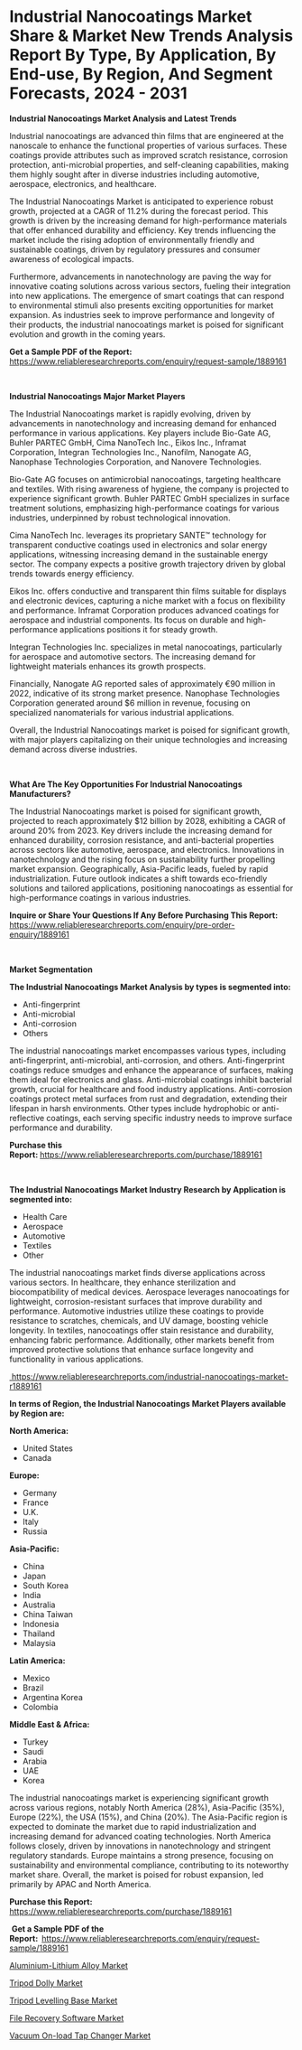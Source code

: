 <p><h1>Industrial Nanocoatings Market Share & Market New Trends Analysis Report By Type, By Application, By End-use, By Region, And Segment Forecasts, 2024 - 2031</h1></p><p><strong>Industrial Nanocoatings Market Analysis and Latest Trends</strong></p>
<p><p>Industrial nanocoatings are advanced thin films that are engineered at the nanoscale to enhance the functional properties of various surfaces. These coatings provide attributes such as improved scratch resistance, corrosion protection, anti-microbial properties, and self-cleaning capabilities, making them highly sought after in diverse industries including automotive, aerospace, electronics, and healthcare.</p><p>The Industrial Nanocoatings Market is anticipated to experience robust growth, projected at a CAGR of 11.2% during the forecast period. This growth is driven by the increasing demand for high-performance materials that offer enhanced durability and efficiency. Key trends influencing the market include the rising adoption of environmentally friendly and sustainable coatings, driven by regulatory pressures and consumer awareness of ecological impacts.</p><p>Furthermore, advancements in nanotechnology are paving the way for innovative coating solutions across various sectors, fueling their integration into new applications. The emergence of smart coatings that can respond to environmental stimuli also presents exciting opportunities for market expansion. As industries seek to improve performance and longevity of their products, the industrial nanocoatings market is poised for significant evolution and growth in the coming years.</p></p>
<p><strong>Get a Sample PDF of the Report:&nbsp;</strong> <a href="https://www.reliableresearchreports.com/enquiry/request-sample/1889161?utm_campaign=12&utm_medium=2&utm_source=Github&utm_content=ia&utm_term=24102024&utm_id=industrial-nanocoatings">https://www.reliableresearchreports.com/enquiry/request-sample/1889161</a></p>
<p>&nbsp;</p>
<p><strong>Industrial Nanocoatings Major Market Players</strong></p>
<p><p>The Industrial Nanocoatings market is rapidly evolving, driven by advancements in nanotechnology and increasing demand for enhanced performance in various applications. Key players include Bio-Gate AG, Buhler PARTEC GmbH, Cima NanoTech Inc., Eikos Inc., Inframat Corporation, Integran Technologies Inc., Nanofilm, Nanogate AG, Nanophase Technologies Corporation, and Nanovere Technologies.</p><p>Bio-Gate AG focuses on antimicrobial nanocoatings, targeting healthcare and textiles. With rising awareness of hygiene, the company is projected to experience significant growth. Buhler PARTEC GmbH specializes in surface treatment solutions, emphasizing high-performance coatings for various industries, underpinned by robust technological innovation.</p><p>Cima NanoTech Inc. leverages its proprietary SANTE™ technology for transparent conductive coatings used in electronics and solar energy applications, witnessing increasing demand in the sustainable energy sector. The company expects a positive growth trajectory driven by global trends towards energy efficiency.</p><p>Eikos Inc. offers conductive and transparent thin films suitable for displays and electronic devices, capturing a niche market with a focus on flexibility and performance. Inframat Corporation produces advanced coatings for aerospace and industrial components. Its focus on durable and high-performance applications positions it for steady growth.</p><p>Integran Technologies Inc. specializes in metal nanocoatings, particularly for aerospace and automotive sectors. The increasing demand for lightweight materials enhances its growth prospects.</p><p>Financially, Nanogate AG reported sales of approximately €90 million in 2022, indicative of its strong market presence. Nanophase Technologies Corporation generated around $6 million in revenue, focusing on specialized nanomaterials for various industrial applications.</p><p>Overall, the Industrial Nanocoatings market is poised for significant growth, with major players capitalizing on their unique technologies and increasing demand across diverse industries.</p></p>
<p>&nbsp;</p>
<p><strong>What Are The Key Opportunities For Industrial Nanocoatings Manufacturers?</strong></p>
<p><p>The Industrial Nanocoatings market is poised for significant growth, projected to reach approximately $12 billion by 2028, exhibiting a CAGR of around 20% from 2023. Key drivers include the increasing demand for enhanced durability, corrosion resistance, and anti-bacterial properties across sectors like automotive, aerospace, and electronics. Innovations in nanotechnology and the rising focus on sustainability further propelling market expansion. Geographically, Asia-Pacific leads, fueled by rapid industrialization. Future outlook indicates a shift towards eco-friendly solutions and tailored applications, positioning nanocoatings as essential for high-performance coatings in various industries.</p></p>
<p><strong>Inquire or Share Your Questions If Any Before Purchasing This Report:</strong> <a href="https://www.reliableresearchreports.com/enquiry/pre-order-enquiry/1889161?utm_campaign=12&utm_medium=2&utm_source=Github&utm_content=ia&utm_term=24102024&utm_id=industrial-nanocoatings">https://www.reliableresearchreports.com/enquiry/pre-order-enquiry/1889161</a></p>
<p>&nbsp;</p>
<p><strong>Market Segmentation</strong></p>
<p><strong>The Industrial Nanocoatings Market Analysis by types is segmented into:</strong></p>
<p><ul><li>Anti-fingerprint</li><li>Anti-microbial</li><li>Anti-corrosion</li><li>Others</li></ul></p>
<p><p>The industrial nanocoatings market encompasses various types, including anti-fingerprint, anti-microbial, anti-corrosion, and others. Anti-fingerprint coatings reduce smudges and enhance the appearance of surfaces, making them ideal for electronics and glass. Anti-microbial coatings inhibit bacterial growth, crucial for healthcare and food industry applications. Anti-corrosion coatings protect metal surfaces from rust and degradation, extending their lifespan in harsh environments. Other types include hydrophobic or anti-reflective coatings, each serving specific industry needs to improve surface performance and durability.</p></p>
<p><strong>Purchase this Report:&nbsp;</strong><a href="https://www.reliableresearchreports.com/purchase/1889161?utm_campaign=12&utm_medium=2&utm_source=Github&utm_content=ia&utm_term=24102024&utm_id=industrial-nanocoatings">https://www.reliableresearchreports.com/purchase/1889161</a></p>
<p>&nbsp;</p>
<p><strong>The Industrial Nanocoatings Market Industry Research by Application is segmented into:</strong></p>
<p><ul><li>Health Care</li><li>Aerospace</li><li>Automotive</li><li>Textiles</li><li>Other</li></ul></p>
<p><p>The industrial nanocoatings market finds diverse applications across various sectors. In healthcare, they enhance sterilization and biocompatibility of medical devices. Aerospace leverages nanocoatings for lightweight, corrosion-resistant surfaces that improve durability and performance. Automotive industries utilize these coatings to provide resistance to scratches, chemicals, and UV damage, boosting vehicle longevity. In textiles, nanocoatings offer stain resistance and durability, enhancing fabric performance. Additionally, other markets benefit from improved protective solutions that enhance surface longevity and functionality in various applications.</p></p>
<p><a href="https://www.reliableresearchreports.com/industrial-nanocoatings-market-r1889161?utm_campaign=12&utm_medium=2&utm_source=Github&utm_content=ia&utm_term=24102024&utm_id=industrial-nanocoatings">&nbsp;https://www.reliableresearchreports.com/industrial-nanocoatings-market-r1889161</a></p>
<p><strong>In terms of Region, the Industrial Nanocoatings Market Players available by Region are:</strong></p>
<p>
    <p> <strong> North America: </strong>
        <ul>
            <li>United States</li>
            <li>Canada</li>
        </ul>
        </p> 
    <p> <strong> Europe: </strong>
        <ul>
            <li>Germany</li>
            <li>France</li>
            <li>U.K.</li>
            <li>Italy</li>
            <li>Russia</li>
        </ul>
        </p> 
    <p> <strong> Asia-Pacific: </strong>
        <ul>
            <li>China</li>
            <li>Japan</li>
            <li>South Korea</li>
            <li>India</li>
            <li>Australia</li>
            <li>China Taiwan</li>
            <li>Indonesia</li>
            <li>Thailand</li>
            <li>Malaysia</li>
        </ul>
        </p> 
    <p> <strong> Latin America: </strong>
        <ul>
            <li>Mexico</li>
            <li>Brazil</li>
            <li>Argentina Korea</li>
            <li>Colombia</li>
        </ul>
        </p> 
    <p> <strong> Middle East & Africa: </strong>
        <ul>
            <li>Turkey</li>
            <li>Saudi</li>
            <li>Arabia</li>
            <li>UAE</li>
            <li>Korea</li>
        </ul>
    </p>
    </p>
<p><p>The industrial nanocoatings market is experiencing significant growth across various regions, notably North America (28%), Asia-Pacific (35%), Europe (22%), the USA (15%), and China (20%). The Asia-Pacific region is expected to dominate the market due to rapid industrialization and increasing demand for advanced coating technologies. North America follows closely, driven by innovations in nanotechnology and stringent regulatory standards. Europe maintains a strong presence, focusing on sustainability and environmental compliance, contributing to its noteworthy market share. Overall, the market is poised for robust expansion, led primarily by APAC and North America.</p></p>
<p><strong>Purchase this Report: </strong><a href="https://www.reliableresearchreports.com/purchase/1889161?utm_campaign=12&utm_medium=2&utm_source=Github&utm_content=ia&utm_term=24102024&utm_id=industrial-nanocoatings">https://www.reliableresearchreports.com/purchase/1889161</a></p>
<p>&nbsp;<strong>Get a Sample PDF of the Report:&nbsp;&nbsp;</strong><a href="https://www.reliableresearchreports.com/enquiry/request-sample/1889161?utm_campaign=12&utm_medium=2&utm_source=Github&utm_content=ia&utm_term=24102024&utm_id=industrial-nanocoatings">https://www.reliableresearchreports.com/enquiry/request-sample/1889161</a></p>
<p><strong></strong></p>
<p><p><a href="https://github.com/ellinutterosx5/Market-Research-Report-List-1/blob/main/aluminium-lithium-alloy-market.md?utm_campaign=12&utm_medium=2&utm_source=Github&utm_content=ia&utm_term=24102024&utm_id=industrial-nanocoatings">Aluminium-Lithium Alloy Market</a></p><p><a href="https://issuu.com/reportprime-2/docs/tripod-dolly-market-size-2030.pptx_a70143a5ebca1f?utm_campaign=12&utm_medium=2&utm_source=Github&utm_content=ia&utm_term=24102024&utm_id=industrial-nanocoatings">Tripod Dolly Market</a></p><p><a href="https://issuu.com/reportprime-2/docs/tripod-levelling-base-market-size-2_d8bf8cfa10e55c?utm_campaign=12&utm_medium=2&utm_source=Github&utm_content=ia&utm_term=24102024&utm_id=industrial-nanocoatings">Tripod Levelling Base Market</a></p><p><a href="https://www.linkedin.com/pulse/global-file-recovery-software-market-comprehensive-analysis-88rkc?utm_campaign=12&utm_medium=2&utm_source=Github&utm_content=ia&utm_term=24102024&utm_id=industrial-nanocoatings">File Recovery Software Market</a></p><p><a href="https://github.com/ambertqocronceb/Market-Research-Report-List-1/blob/main/vacuum-on-load-tap-changer-market.md?utm_campaign=12&utm_medium=2&utm_source=Github&utm_content=ia&utm_term=24102024&utm_id=industrial-nanocoatings">Vacuum On-load Tap Changer Market</a></p></p>